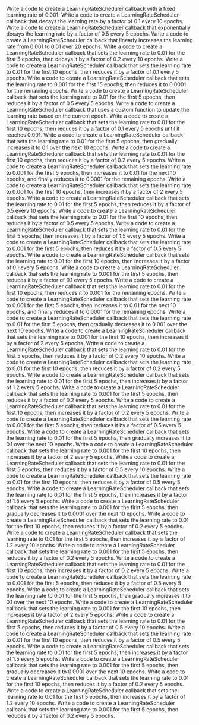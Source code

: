 Write a code to create a LearningRateScheduler callback with a fixed learning rate of 0.001.
Write a code to create a LearningRateScheduler callback that decays the learning rate by a factor of 0.1 every 10 epochs.
Write a code to create a LearningRateScheduler callback that exponentially decays the learning rate by a factor of 0.5 every 5 epochs.
Write a code to create a LearningRateScheduler callback that linearly increases the learning rate from 0.001 to 0.01 over 20 epochs.
Write a code to create a LearningRateScheduler callback that sets the learning rate to 0.01 for the first 5 epochs, then decays it by a factor of 0.2 every 10 epochs.
Write a code to create a LearningRateScheduler callback that sets the learning rate to 0.01 for the first 10 epochs, then reduces it by a factor of 0.1 every 5 epochs.
Write a code to create a LearningRateScheduler callback that sets the learning rate to 0.001 for the first 15 epochs, then reduces it to 0.0001 for the remaining epochs.
Write a code to create a LearningRateScheduler callback that sets the learning rate to 0.01 for the first 5 epochs, then reduces it by a factor of 0.5 every 5 epochs.
Write a code to create a LearningRateScheduler callback that uses a custom function to update the learning rate based on the current epoch.
Write a code to create a LearningRateScheduler callback that sets the learning rate to 0.01 for the first 10 epochs, then reduces it by a factor of 0.1 every 5 epochs until it reaches 0.001.
Write a code to create a LearningRateScheduler callback that sets the learning rate to 0.01 for the first 5 epochs, then gradually increases it to 0.1 over the next 10 epochs.
Write a code to create a LearningRateScheduler callback that sets the learning rate to 0.01 for the first 10 epochs, then reduces it by a factor of 0.2 every 5 epochs.
Write a code to create a LearningRateScheduler callback that sets the learning rate to 0.001 for the first 5 epochs, then increases it to 0.01 for the next 10 epochs, and finally reduces it to 0.0001 for the remaining epochs.
Write a code to create a LearningRateScheduler callback that sets the learning rate to 0.001 for the first 10 epochs, then increases it by a factor of 2 every 5 epochs.
Write a code to create a LearningRateScheduler callback that sets the learning rate to 0.01 for the first 5 epochs, then reduces it by a factor of 0.5 every 10 epochs.
Write a code to create a LearningRateScheduler callback that sets the learning rate to 0.01 for the first 10 epochs, then reduces it by a factor of 0.5 every 5 epochs.
Write a code to create a LearningRateScheduler callback that sets the learning rate to 0.01 for the first 5 epochs, then increases it by a factor of 1.5 every 5 epochs.
Write a code to create a LearningRateScheduler callback that sets the learning rate to 0.001 for the first 5 epochs, then reduces it by a factor of 0.5 every 5 epochs.
Write a code to create a LearningRateScheduler callback that sets the learning rate to 0.01 for the first 10 epochs, then increases it by a factor of 0.1 every 5 epochs.
Write a code to create a LearningRateScheduler callback that sets the learning rate to 0.001 for the first 5 epochs, then reduces it by a factor of 0.1 every 5 epochs.
Write a code to create a LearningRateScheduler callback that sets the learning rate to 0.01 for the first 10 epochs, then reduces it to 0.001 for the remaining epochs.
Write a code to create a LearningRateScheduler callback that sets the learning rate to 0.001 for the first 5 epochs, then increases it to 0.01 for the next 10 epochs, and finally reduces it to 0.0001 for the remaining epochs.
Write a code to create a LearningRateScheduler callback that sets the learning rate to 0.01 for the first 5 epochs, then gradually decreases it to 0.001 over the next 10 epochs.
Write a code to create a LearningRateScheduler callback that sets the learning rate to 0.001 for the first 10 epochs, then increases it by a factor of 2 every 5 epochs.
Write a code to create a LearningRateScheduler callback that sets the learning rate to 0.01 for the first 5 epochs, then reduces it by a factor of 0.2 every 10 epochs.
Write a code to create a LearningRateScheduler callback that sets the learning rate to 0.01 for the first 10 epochs, then reduces it by a factor of 0.2 every 5 epochs.
Write a code to create a LearningRateScheduler callback that sets the learning rate to 0.01 for the first 5 epochs, then increases it by a factor of 1.2 every 5 epochs.
Write a code to create a LearningRateScheduler callback that sets the learning rate to 0.001 for the first 5 epochs, then reduces it by a factor of 0.2 every 5 epochs.
Write a code to create a LearningRateScheduler callback that sets the learning rate to 0.01 for the first 10 epochs, then increases it by a factor of 0.2 every 5 epochs.
Write a code to create a LearningRateScheduler callback that sets the learning rate to 0.001 for the first 5 epochs, then reduces it by a factor of 0.5 every 5 epochs.
Write a code to create a LearningRateScheduler callback that sets the learning rate to 0.01 for the first 5 epochs, then gradually increases it to 0.1 over the next 10 epochs.
Write a code to create a LearningRateScheduler callback that sets the learning rate to 0.001 for the first 10 epochs, then increases it by a factor of 2 every 5 epochs.
Write a code to create a LearningRateScheduler callback that sets the learning rate to 0.01 for the first 5 epochs, then reduces it by a factor of 0.5 every 10 epochs.
Write a code to create a LearningRateScheduler callback that sets the learning rate to 0.01 for the first 10 epochs, then reduces it by a factor of 0.5 every 5 epochs.
Write a code to create a LearningRateScheduler callback that sets the learning rate to 0.01 for the first 5 epochs, then increases it by a factor of 1.5 every 5 epochs.
Write a code to create a LearningRateScheduler callback that sets the learning rate to 0.001 for the first 5 epochs, then gradually decreases it to 0.0001 over the next 10 epochs.
Write a code to create a LearningRateScheduler callback that sets the learning rate to 0.01 for the first 10 epochs, then reduces it by a factor of 0.2 every 5 epochs.
Write a code to create a LearningRateScheduler callback that sets the learning rate to 0.01 for the first 5 epochs, then increases it by a factor of 1.2 every 10 epochs.
Write a code to create a LearningRateScheduler callback that sets the learning rate to 0.001 for the first 5 epochs, then reduces it by a factor of 0.2 every 5 epochs.
Write a code to create a LearningRateScheduler callback that sets the learning rate to 0.01 for the first 10 epochs, then increases it by a factor of 0.2 every 5 epochs.
Write a code to create a LearningRateScheduler callback that sets the learning rate to 0.001 for the first 5 epochs, then reduces it by a factor of 0.5 every 5 epochs.
Write a code to create a LearningRateScheduler callback that sets the learning rate to 0.01 for the first 5 epochs, then gradually increases it to 0.1 over the next 10 epochs.
Write a code to create a LearningRateScheduler callback that sets the learning rate to 0.001 for the first 10 epochs, then increases it by a factor of 2 every 5 epochs.
Write a code to create a LearningRateScheduler callback that sets the learning rate to 0.01 for the first 5 epochs, then reduces it by a factor of 0.5 every 10 epochs.
Write a code to create a LearningRateScheduler callback that sets the learning rate to 0.01 for the first 10 epochs, then reduces it by a factor of 0.5 every 5 epochs.
Write a code to create a LearningRateScheduler callback that sets the learning rate to 0.01 for the first 5 epochs, then increases it by a factor of 1.5 every 5 epochs.
Write a code to create a LearningRateScheduler callback that sets the learning rate to 0.001 for the first 5 epochs, then gradually decreases it to 0.0001 over the next 10 epochs.
Write a code to create a LearningRateScheduler callback that sets the learning rate to 0.01 for the first 10 epochs, then reduces it by a factor of 0.2 every 5 epochs.
Write a code to create a LearningRateScheduler callback that sets the learning rate to 0.01 for the first 5 epochs, then increases it by a factor of 1.2 every 10 epochs.
Write a code to create a LearningRateScheduler callback that sets the learning rate to 0.001 for the first 5 epochs, then reduces it by a factor of 0.2 every 5 epochs.